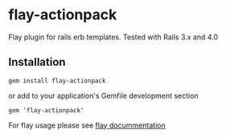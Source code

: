 flay-actionpack
==============

Flay plugin for rails erb templates.
Tested with Rails 3.x and 4.0

Installation
------------

    gem install flay-actionpack

or add to your application's Gemfile development section

    gem 'flay-actionpack'

For flay usage please see [flay docummentation](https://github.com/seattlerb/flay)
